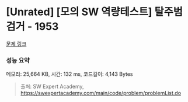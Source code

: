 # [Unrated] [모의 SW 역량테스트] 탈주범 검거 - 1953 

[문제 링크](https://swexpertacademy.com/main/code/problem/problemDetail.do?contestProbId=AV5PpLlKAQ4DFAUq) 

### 성능 요약

메모리: 25,664 KB, 시간: 132 ms, 코드길이: 4,143 Bytes



> 출처: SW Expert Academy, https://swexpertacademy.com/main/code/problem/problemList.do